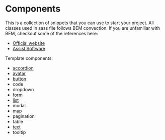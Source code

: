 # Components

This is a collection of snippets that you can use to start your project.
All classes used in sass file follows BEM convection. If you are unfamiliar with BEM, checkout some of the references here:

+ [Official website](http://getbem.com/introduction/)
+ [Assist Software](https://assist-software.net/blog/css-guideline-tutorial-bem-sass)

Template components:

+ [accordion](https://github.com/stefanlazarevic/template/tree/master/_docs/components_accordion.md)
+ [avatar](https://github.com/stefanlazarevic/template/tree/master/_docs/components_avatar.md)
+ [button](https://github.com/stefanlazarevic/template/tree/master/_docs/components_button.md)
+ code
+ dropdown
+ [form](https://github.com/stefanlazarevic/template/tree/master/_docs/components_form.md)
+ [list](https://github.com/stefanlazarevic/template/tree/master/_docs/components_list.md)
+ modal
+ [map](https://github.com/stefanlazarevic/template/tree/master/_docs/components_map.md)
+ pagination
+ table
+ [text](https://github.com/stefanlazarevic/template/tree/master/_docs/components_text.md)
+ tooltip
